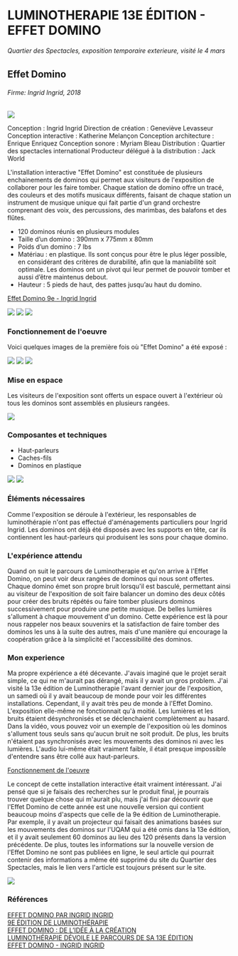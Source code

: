 # LUMINOTHERAPIE 13E ÉDITION - EFFET DOMINO
###### Quartier des Spectacles, exposition temporaire exterieure, visité le 4 mars
## Effet Domino
###### Firme: Ingrid Ingrid, 2018

<img src="medias/luminotherapie/affiche_luminotherapie.png">

Conception : Ingrid Ingrid
Direction de création : Geneviève Levasseur
Conception interactive : Katherine Melançon
Conception architecture : Enrique Enriquez
Conception sonore : Myriam Bleau
Distribution : Quartier des spectacles international
Producteur délégué à la distribution : Jack World

L'installation interactive "Effet Domino" est constituée de plusieurs enchainements de dominos qui permet aux visiteurs de l'exposition de collaborer pour les faire tomber. Chaque station de domino offre un tracé, des couleurs et des motifs musicaux différents, faisant de chaque station un instrument de musique unique qui fait partie d'un grand orchestre comprenant des voix, des percussions, des marimbas, des balafons et des flûtes.

- 120 dominos réunis en plusieurs modules
- Taille d’un domino : 390mm x 775mm x 80mm
- Poids d’un domino : 7 lbs
- Matériau : en plastique. Ils sont conçus pour être le plus léger possible, en considérant des critères de durabilité, afin que la maniabilité soit optimale. Les dominos ont un pivot qui leur permet de pouvoir tomber et aussi d’être maintenus debout.
- Hauteur : 5 pieds de haut, des pattes jusqu’au haut du domino.

[Effet Domino 9e - Ingrid Ingrid](http://ingrid-ingrid.com/fr_effetdomino)

<img src="medias/luminotherapie/effet_domino/affiche_effet_domino.png">
<img src="medias/luminotherapie/effet_domino/vue_cote.png">
<img src="medias/luminotherapie/effet_domino/vue_face.png">

### Fonctionnement de l'oeuvre

Voici quelques images de la première fois où "Effet Domino" a été exposé :

<img src="medias/luminotherapie/effet_domino/dominos.png">
<img src="medias/luminotherapie/effet_domino/dominoswave.png">
<img src="medias/luminotherapie/effet_domino/UQAM.png">

### Mise en espace

Les visiteurs de l'exposition sont offerts un espace ouvert à l'extérieur où tous les dominos sont assemblés en plusieurs rangées.

<img src="medias/luminotherapie/carte.jpg">

### Composantes et techniques

- Haut-parleurs
- Caches-fils
- Dominos en plastique

<img src="medias/luminotherapie/effet_domino/haut_parleur.png">
<img src="medias/luminotherapie/effet_domino/domino_allume.png">


### Éléments nécessaires

Comme l'exposition se déroule à l'extérieur, les responsables de luminothérapie n'ont pas effectué d'aménagements particuliers pour Ingrid Ingrid. Les dominos ont déjà été disposés avec les supports en tête, car ils contiennent les haut-parleurs qui produisent les sons pour chaque domino.

### L'expérience attendu

Quand on suit le parcours de Luminotherapie et qu'on arrive à l'Effet Domino, on peut voir deux rangées de dominos qui nous sont offertes. Chaque domino émet son propre bruit lorsqu'il est basculé, permettant ainsi au visiteur de l'exposition de soit faire balancer un domino des deux côtés pour créer des bruits répétés ou faire tomber plusieurs dominos successivement pour produire une petite musique. De belles lumières s'allument à chaque mouvement d'un domino. Cette expérience est là pour nous rappeler nos beaux souvenirs et la satisfaction de faire tomber des dominos les uns à la suite des autres, mais d'une manière qui encourage la coopération grâce à la simplicité et l'accessibilité des dominos.

### Mon experience

Ma propre expérience a été décevante. J'avais imaginé que le projet serait simple, ce qui ne m'aurait pas dérangé, mais il y avait un gros problem. J'ai visité la 13e édition de Luminotherapie l'avant dernier jour de l'exposition, un samedi où il y avait beaucoup de monde pour voir les différentes installations. Cependant, il y avait très peu de monde à l'Effet Domino. L'exposition elle-même ne fonctionnait qu'à moitié. Les lumières et les bruits étaient désynchronisés et se déclenchaient complètement au hasard. Dans la vidéo, vous pouvez voir un exemple de l'exposition où les dominos s'allument tous seuls sans qu'aucun bruit ne soit produit. De plus, les bruits n'étaient pas synchronisés avec les mouvements des dominos ni avec les lumières. L'audio lui-même était vraiment faible, il était presque impossible d'entendre sans être collé aux haut-parleurs.

[Fonctionnement de l'oeuvre](https://youtu.be/7Atbig08fDM)

Le concept de cette installation interactive était vraiment intéressant. J'ai pensé que si je faisais des recherches sur le produit final, je pourrais trouver quelque chose qui m'aurait plu, mais j'ai fini par découvrir que l'Effet Domino de cette année est une nouvelle version qui contient beaucoup moins d'aspects que celle de la 9e édition de Luminotherapie. Par exemple, il y avait un projecteur qui faisait des animations basées sur les mouvements des dominos sur l'UQAM qui a été omis dans la 13e édition, et il y avait seulement 60 dominos au lieu des 120 présents dans la version précédente. De plus, toutes les informations sur la nouvelle version de l'Effet Domino ne sont pas publiées en ligne, le seul article qui pourrait contenir des informations a même été supprimé du site du Quartier des Spectacles, mais le lien vers l'article est toujours présent sur le site.

<img src="medias/luminotherapie/effet_domino/page_introuvable.png">

### Références

[EFFET DOMINO PAR INGRID INGRID](https://www.quartierdesspectacles.com/fr/a-propos/les-productions-du-partenariat/oeuvre/75/effet-domino-par-ingrid-ingrid/#)<br>
[9E ÉDITION DE LUMINOTHÉRAPIE](https://www.quartierdesspectacles.com/fr/medias/luminotherapie-effet-domino)<br>
[EFFET DOMINO : DE L’IDÉE À LA CRÉATION](https://www.quartierdesspectacles.com/fr/blogue/771/effet-domino-de-lidee-a-la-creation)<br>
[LUMINOTHÉRAPIE DÉVOILE LE PARCOURS DE SA 13E ÉDITION](https://www.quartierdesspectacles.com/fr/medias/luminotherapie-devoile-le-parcours-de-sa-13e-edition)<br>
[EFFET DOMINO - INGRID INGRID](http://ingrid-ingrid.com/fr_effetdomino)

